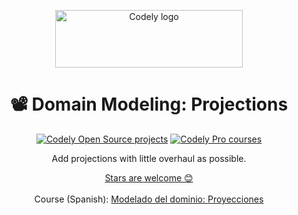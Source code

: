 <p align="center">
  <a href="https://codely.com">
    <img src="https://user-images.githubusercontent.com/10558907/170513882-a09eee57-7765-4ca4-b2dd-3c2e061fdad0.png" width="300px" height="92px" alt="Codely logo"/>
  </a>
</p>

<h1 align="center">
    📽️ Domain Modeling: Projections
</h1>

<p align="center">
    <a href="https://github.com/CodelyTV"><img src="https://img.shields.io/badge/Codely-OS-green.svg?style=flat-square" alt="Codely Open Source projects"/></a>
    <a href="https://pro.codely.com"><img src="https://img.shields.io/badge/Codely-Pro-black.svg?style=flat-square" alt="Codely Pro courses"/></a>
</p>

<p align="center">
    Add projections with little overhaul as possible.
</p>

<p align="center">
  <a href="https://github.com/CodelyTV/domain_modeling-projections-course/stargazers">Stars are welcome 😊</a><br><br>
  Course (Spanish): <a href="https://pro.codely.com/library/modelado-del-dominio-proyecciones-221901">Modelado del dominio: Proyecciones</a>
</p>
